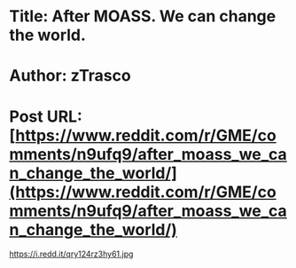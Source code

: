 # Title: After MOASS. We can change the world.
# Author: zTrasco
# Post URL: [https://www.reddit.com/r/GME/comments/n9ufq9/after_moass_we_can_change_the_world/](https://www.reddit.com/r/GME/comments/n9ufq9/after_moass_we_can_change_the_world/)


https://i.redd.it/qry124rz3hy61.jpg